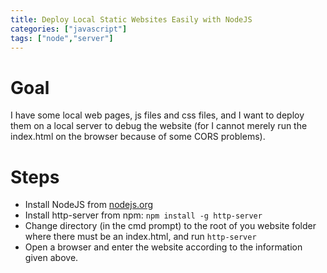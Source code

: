 ```yaml
---
title: Deploy Local Static Websites Easily with NodeJS
categories: ["javascript"]
tags: ["node","server"]
---
```



# Goal

I have some local web pages, js files and css files, and I want to deploy them on a local server to debug the website (for I cannot merely run the index.html on the browser because of some CORS problems).

# Steps

- Install NodeJS from [nodejs.org](https://nodejs.org)
- Install http-server from npm: `npm install -g http-server`
- Change directory (in the cmd prompt) to the root of you website folder where there must be an index.html, and run `http-server`
- Open a browser and enter the website according to the information given above.











